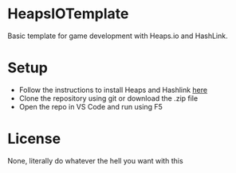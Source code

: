 # HeapsIOTemplate
Basic template for game development with Heaps.io and HashLink.

# Setup
- Follow the instructions to install Heaps and Hashlink [here](https://heaps.io/documentation/installation.html)
- Clone the repository using git or download the .zip file
- Open the repo in VS Code and run using F5

# License
None, literally do whatever the hell you want with this

